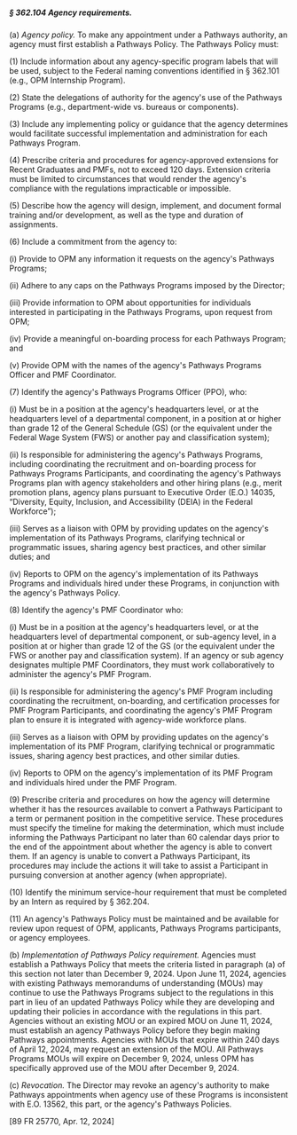 ##### § 362.104 Agency requirements. #####

(a) *Agency policy.* To make any appointment under a Pathways authority, an agency must first establish a Pathways Policy. The Pathways Policy must:

(1) Include information about any agency-specific program labels that will be used, subject to the Federal naming conventions identified in § 362.101 (e.g., OPM Internship Program).

(2) State the delegations of authority for the agency's use of the Pathways Programs (e.g., department-wide vs. bureaus or components).

(3) Include any implementing policy or guidance that the agency determines would facilitate successful implementation and administration for each Pathways Program.

(4) Prescribe criteria and procedures for agency-approved extensions for Recent Graduates and PMFs, not to exceed 120 days. Extension criteria must be limited to circumstances that would render the agency's compliance with the regulations impracticable or impossible.

(5) Describe how the agency will design, implement, and document formal training and/or development, as well as the type and duration of assignments.

(6) Include a commitment from the agency to:

(i) Provide to OPM any information it requests on the agency's Pathways Programs;

(ii) Adhere to any caps on the Pathways Programs imposed by the Director;

(iii) Provide information to OPM about opportunities for individuals interested in participating in the Pathways Programs, upon request from OPM;

(iv) Provide a meaningful on-boarding process for each Pathways Program; and

(v) Provide OPM with the names of the agency's Pathways Programs Officer and PMF Coordinator.

(7) Identify the agency's Pathways Programs Officer (PPO), who:

(i) Must be in a position at the agency's headquarters level, or at the headquarters level of a departmental component, in a position at or higher than grade 12 of the General Schedule (GS) (or the equivalent under the Federal Wage System (FWS) or another pay and classification system);

(ii) Is responsible for administering the agency's Pathways Programs, including coordinating the recruitment and on-boarding process for Pathways Programs Participants, and coordinating the agency's Pathways Programs plan with agency stakeholders and other hiring plans (e.g., merit promotion plans, agency plans pursuant to Executive Order (E.O.) 14035, “Diversity, Equity, Inclusion, and Accessibility (DEIA) in the Federal Workforce”);

(iii) Serves as a liaison with OPM by providing updates on the agency's implementation of its Pathways Programs, clarifying technical or programmatic issues, sharing agency best practices, and other similar duties; and

(iv) Reports to OPM on the agency's implementation of its Pathways Programs and individuals hired under these Programs, in conjunction with the agency's Pathways Policy.

(8) Identify the agency's PMF Coordinator who:

(i) Must be in a position at the agency's headquarters level, or at the headquarters level of departmental component, or sub-agency level, in a position at or higher than grade 12 of the GS (or the equivalent under the FWS or another pay and classification system). If an agency or sub agency designates multiple PMF Coordinators, they must work collaboratively to administer the agency's PMF Program.

(ii) Is responsible for administering the agency's PMF Program including coordinating the recruitment, on-boarding, and certification processes for PMF Program Participants, and coordinating the agency's PMF Program plan to ensure it is integrated with agency-wide workforce plans.

(iii) Serves as a liaison with OPM by providing updates on the agency's implementation of its PMF Program, clarifying technical or programmatic issues, sharing agency best practices, and other similar duties.

(iv) Reports to OPM on the agency's implementation of its PMF Program and individuals hired under the PMF Program.

(9) Prescribe criteria and procedures on how the agency will determine whether it has the resources available to convert a Pathways Participant to a term or permanent position in the competitive service. These procedures must specify the timeline for making the determination, which must include informing the Pathways Participant no later than 60 calendar days prior to the end of the appointment about whether the agency is able to convert them. If an agency is unable to convert a Pathways Participant, its procedures may include the actions it will take to assist a Participant in pursuing conversion at another agency (when appropriate).

(10) Identify the minimum service-hour requirement that must be completed by an Intern as required by § 362.204.

(11) An agency's Pathways Policy must be maintained and be available for review upon request of OPM, applicants, Pathways Programs participants, or agency employees.

(b) *Implementation of Pathways Policy requirement.* Agencies must establish a Pathways Policy that meets the criteria listed in paragraph (a) of this section not later than December 9, 2024. Upon June 11, 2024, agencies with existing Pathways memorandums of understanding (MOUs) may continue to use the Pathways Programs subject to the regulations in this part in lieu of an updated Pathways Policy while they are developing and updating their policies in accordance with the regulations in this part. Agencies without an existing MOU or an expired MOU on June 11, 2024, must establish an agency Pathways Policy before they begin making Pathways appointments. Agencies with MOUs that expire within 240 days of April 12, 2024, may request an extension of the MOU. All Pathways Programs MOUs will expire on December 9, 2024, unless OPM has specifically approved use of the MOU after December 9, 2024.

(c) *Revocation.* The Director may revoke an agency's authority to make Pathways appointments when agency use of these Programs is inconsistent with E.O. 13562, this part, or the agency's Pathways Policies.

[89 FR 25770, Apr. 12, 2024]